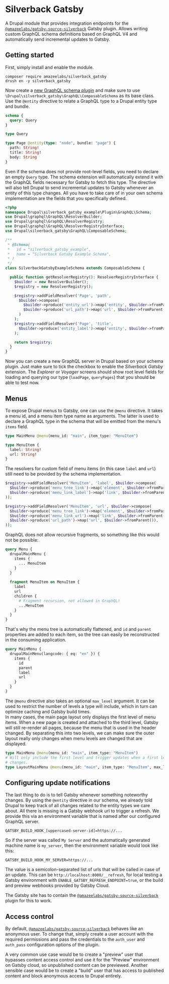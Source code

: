 # Silverback Gatsby

A Drupal module that provides integration endpoints for the
[`@amazeelabs/gatsby-source-silverback`][gatsby-source-silverback] Gatsby
plugin. Allows writing custom GraphQL schema definitions based on GraphQL V4 and
automatically send incremental updates to Gatsby.

[gatsby-source-silverback]:
  https://www.npmjs.com/package/@amazeelabs/gatsby-source-silverback

## Getting started

First, simply install and enable the module.

```shell
composer require amazeelabs/silverback_gatsby
drush en -y silverback_gatsby
```

Now create a [new GraphQL schema plugin][plugin] and make sure to use
`\Drupal\silverback_gatsby\GraphQL\ComposableSchema` as its base class. Use the
`@entity` directive to relate a GraphQL type to a Drupal entity type and bundle.

[plugin]:
  https://drupal-graphql.gitbook.io/graphql/v/8.x-4.x/getting-started/custom-schema

```graphql
schema {
  query: Query
}

type Query

type Page @entity(type: "node", bundle: "page") {
  path: String!
  title: String!
  body: String
}
```

Even if the schema does not provide root-level fields, you need to declare an
empty `Query` type. The schema extension will automatically extend it with the
GraphQL fields necessary for Gatsby to fetch this type. The directive will also
tell Drupal to send incremental updates to Gatsby whenever an entity of this
type changes. All you have to take care of in your own schema implementation are
the fields that you specifically defined.

```php
<?php
namespace Drupal\silverback_gatsby_example\Plugin\GraphQL\Schema;
use Drupal\graphql\GraphQL\ResolverBuilder;
use Drupal\graphql\GraphQL\ResolverRegistry;
use Drupal\graphql\GraphQL\ResolverRegistryInterface;
use Drupal\silverback_gatsby\GraphQL\ComposableSchema;

/**
 * @Schema(
 *   id = "silverback_gatsby_example",
 *   name = "Silverback Gatsby Example Schema",
 * )
 */
class SilverbackGatsbyExampleSchema extends ComposableSchema {

  public function getResolverRegistry(): ResolverRegistryInterface {
    $builder = new ResolverBuilder();
    $registry = new ResolverRegistry();

    $registry->addFieldResolver('Page', 'path',
      $builder->compose(
        $builder->produce('entity_url')->map('entity', $builder->fromParent()),
        $builder->produce('url_path')->map('url', $builder->fromParent())
      )
    );
    $registry->addFieldResolver('Page', 'title',
      $builder->produce('entity_label')->map('entity', $builder->fromParent())
    );

    return $registry;
  }
}

```

Now you can create a new GraphQL server in Drupal based on your schema plugin.
Just make sure to tick the checkbox to enable the _Silverback Gatsby_ extension.
The _Explorer_ or _Voyager_ screens should show root level fields for loading
and querying our type (`loadPage`, `queryPages`) that you should be able to test
now.

## Menus

To expose Drupal menus to Gatsby, one can use the `@menu` directive. It takes
a menu id, and a menu item type name as arguments. The latter is used to declare
a GraphQL type in the schema that will be emitted from the menu's `items` field.

```graphql
type MainMenu @menu(menu_id: "main", item_type: "MenuItem")

type MenuItem {
  label: String!
  url: String!
}
```

The resolvers for custom field of menu items (in this case `label` and `url`)
still need to be provided by the schema implementation.

```php
$registry->addFieldResolver('MenuItem', 'label', $builder->compose(
  $builder->produce('menu_tree_link')->map('element', $builder->fromParent()),
  $builder->produce('menu_link_label')->map('link', $builder->fromParent()),
));

$registry->addFieldResolver('MenuItem', 'url', $builder->compose(
  $builder->produce('menu_tree_link')->map('element', $builder->fromParent()),
  $builder->produce('menu_link_url')->map('link', $builder->fromParent()),
  $builder->produce('url_path')->map('url', $builder->fromParent()),
));
```

GraphQL does not allow recursive fragments, so something like this would not be
possible:

```graphql
query Menu {
  drupalMainMenu {
    items {
      ... MenuItem
    }
  }
  
  fragment MenuItem on MenuItem {
    label
    url
    children {
      # Fragment recursion, not allowed in GraphQL!
      ...MenuItem
    }
  }
}
```

That's why the menu tree is automatically flattened, and `id` and `parent`
properties are added to each item, so the tree can easily be reconstructed in
the consuming application.

```graphql
query MainMenu {
  drupalMainMenu(langcode: { eq: "en" }) {
    items {
      id
      parent
      label
      url
    }
  }
}
```

The `@menu` directive also takes an optional `max_level` argument. It can be
used to restrict the number of levels a type will include, which in turn can
optimize caching and Gatsby build times.  
In many cases, the main page layout only displays the first level of menu items.
When a new page is created and attached to the third level, Gatsby will still
re-render all pages, because the menu that is used in the header changed. By
separating this into two levels, we can make sure the outer layout really only
changes when menu levels are changed that are displayed.

```graphql
type MainMenu @menu(menu_id: "main", item_type: "MenuItem")
# Will only include the first level and trigger updates when a first level item
# changes.
type LayoutMainMenu @menu(menu_id: "main", item_type: "MenuItem", max_level: 1)
```

## Configuring update notifications

The last thing to do is to tell Gatsby whenever something noteworthy changes. By
using the `@entity` directive in our schema, we already told Drupal to keep
track of all changes related to the entity types we care about. All there is
missing is a Gatsby webhook url to trigger a refresh. We provide this via an
environment variable that is named after our configured GraphQL server.

```dotenv
GATSBY_BUILD_HOOK_[uppercased-server-id]=https://...
```

So if the server was called `My Server` and the automatically generated machine
name is `my_server`, then the environment variable would look like this:

```dotenv
GATSBY_BUILD_HOOK_MY_SERVER=https://...
```

The value is a semicolon-separated list of urls that will be called in case of
an update. This can be `http://localhost:8000/__refresh`, for local testing a
Gatsby environment with `ENABLE_GATSBY_REFRESH_ENDPOINT=true`, or the build and
preview webhooks provided by Gatsby Cloud.

The Gatsby site has to contain the
[`@amazeelabs/gatsby-source-silverback`][gatsby-source-silverback] plugin for
this to work.

## Access control

By default, [`@amazeelabs/gatsby-source-silverback`][gatsby-source-silverback]
behaves like an anonymous user. To change that, simply create a user account
with the required permissions and pass the credentials to the `auth_user` and
`auth_pass` configuration options of the plugin.

A very common use case would be to create a "preview" user that bypasses content
access control and use it for the "Preview" environment on Gatsby cloud, so
unpublished content can be previewed. Another sensible case would be to create a
"build" user that has access to published content and block anonymous access to
Drupal entirely.

